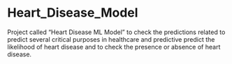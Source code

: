 # Heart_Disease_Model
Project called “Heart Disease ML Model” to check the predictions related to predict several critical purposes in healthcare and predictive predict the likelihood of heart disease and to check the presence or absence of heart disease. 
